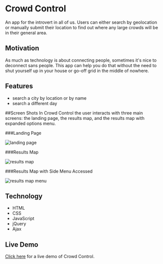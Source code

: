 # Crowd Control

An app for the introvert in all of us. Users can either search by geolocation or manually submit their location to find out where any large crowds will be in their general area. 

## Motivation

As much as technology is about connecting people, sometimes it's nice to deconnect sans people. This app can help you do that without the need to shut yourself up in your house or go-off grid in the middle of nowhere. 

## Features
* search a city by location or by name
* search a different day 

##Screen Shots
In Crowd Control the user interacts with three main screens: the landing page, the results map, and the results map with expanded options menu.

###Landing Page

![landing page](/Users/ericajohnson/Desktop/projects/crowd-control/crowd-control-home-page.png)



###Results Map

![results map](/Users/ericajohnson/Desktop/projects/crowd-control/crowd-control-results-page.png)



###Results Map with Side Menu Accessed

![results map menu](/Users/ericajohnson/Desktop/projects/crowd-control/crowd-control-expanded-menu.png)


## Technology
* HTML
* CSS
* JavaScript
* jQuery
* Ajax

## Live Demo
[Click here](https://cellphone4et.github.io/crowd-control/) for a live demo of Crowd Control.







